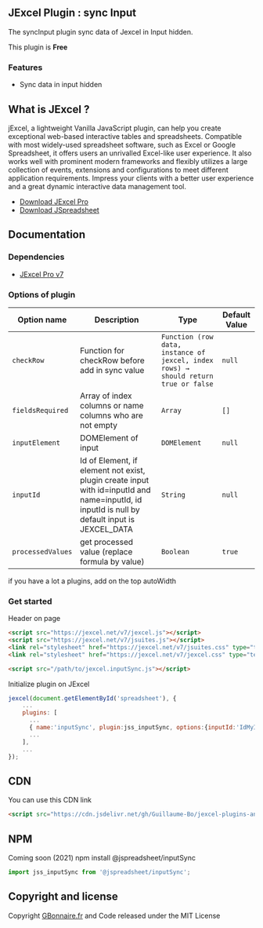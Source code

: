 ## JExcel Plugin : sync Input

The syncInput plugin sync data of Jexcel in Input hidden.

This plugin is **Free**


### Features

- Sync data in input hidden


## What is JExcel ?

jExcel, a lightweight Vanilla JavaScript plugin, can help you create exceptional web-based interactive tables and spreadsheets. Compatible with most widely-used spreadsheet software, such as Excel or Google Spreadsheet, it offers users an unrivalled Excel-like user experience. It also works well with prominent modern frameworks and flexibly utilizes a large collection of events, extensions and configurations to meet different application requirements. Impress your clients with a better user experience and a great dynamic interactive data management tool.

- [Download JExcel Pro](https://www.jexcel.net) 
- [Download JSpreadsheet](https://www.jspreadsheet.com)

## Documentation

### Dependencies

- [JExcel Pro v7](https://www.jexcel.net/v7) 

### Options of plugin

<table>
	<thead>
		<tr>
			<th>Option name</th>
			<th>Description</th>
			<th>Type</th>
			<th>Default Value</th>
		</tr>
	</thead>
	<tbody>
		<tr>
			<td><code>checkRow</code></td>
			<td>Function for checkRow before add in sync value </td>
			<td><code>Function (row data, instance of jexcel, index rows) &rarr; should return true or false</code></td>
			<td><code>null</code></td>
		</tr>
		<tr>
			<td><code>fieldsRequired</code></td>
			<td>Array of index columns or name columns who are not empty</td>
			<td><code>Array</code></td>
			<td><code>[]</code></td>
		</tr>
		<tr>
			<td><code>inputElement</code></td>
			<td>DOMElement of input</td>
			<td><code>DOMElement</code></td>
			<td><code>null</code></td>
		</tr>
		<tr>
			<td><code>inputId</code></td>
			<td>Id of Element, if element not exist, plugin create input with id=inputId and name=inputId, id inputId is null by default input is JEXCEL_DATA</td>
			<td><code>String</code></td>
			<td><code>null</code></td>
		</tr>
		<tr>
			<td><code>processedValues</code></td>
			<td>get processed value (replace formula by value)</td>
			<td><code>Boolean</code></td>
			<td><code>true</code></td>
		</tr>
	</tbody>
</table>

if you have a lot a plugins, add on the top autoWidth
### Get started

Header on page
```HTML
<script src="https://jexcel.net/v7/jexcel.js"></script>
<script src="https://jexcel.net/v7/jsuites.js"></script>
<link rel="stylesheet" href="https://jexcel.net/v7/jsuites.css" type="text/css" />
<link rel="stylesheet" href="https://jexcel.net/v7/jexcel.css" type="text/css" />

<script src="/path/to/jexcel.inputSync.js"></script>
```

Initialize plugin on JExcel
```JavaScript
jexcel(document.getElementById('spreadsheet'), {
	...
	plugins: [
      ...
      { name:'inputSync', plugin:jss_inputSync, options:{inputId:'IdMyInput'} },
      ...  
    ],
    ...
});
```


## CDN

You can use this CDN link

```HTML
<script src="https://cdn.jsdelivr.net/gh/Guillaume-Bo/jexcel-plugins-and-editors@latest/plugins/inputSync/jexcel.inputSync.js"></script>
```

## NPM
Coming soon (2021)
npm install @jspreadsheet/inputSync
```javascript
import jss_inputSync from '@jspreadsheet/inputSync';
```

## Copyright and license

Copyright [GBonnaire.fr](https://www.gbonnaire.fr) and Code released under the MIT License
